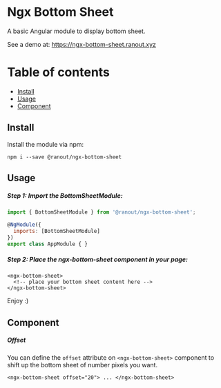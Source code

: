 # Ngx Bottom Sheet

A basic Angular module to display bottom sheet.

See a demo at: https://ngx-bottom-sheet.ranout.xyz

Table of contents
=================

  * [Install](#install)
  * [Usage](#usage)
  * [Component](#component)

## Install

Install the module via npm:

    npm i --save @ranout/ngx-bottom-sheet

## Usage

##### Step 1: Import the BottomSheetModule:

```js
import { BottomSheetModule } from '@ranout/ngx-bottom-sheet';

@NgModule({
  imports: [BottomSheetModule]
})
export class AppModule { }
```

##### Step 2: Place the ngx-bottom-sheet component in your page:

	<ngx-bottom-sheet>
	  <!-- place your bottom sheet content here -->
	</ngx-bottom-sheet>

Enjoy :)

## Component

##### Offset

You can define the `offset` attribute on `<ngx-bottom-sheet>` component to shift up the bottom sheet of number pixels you want.
	
	<ngx-bottom-sheet offset="20"> ... </ngx-bottom-sheet>
